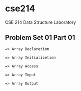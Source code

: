 # cse214
CSE 214 Data Structure Laboratory

## Problem Set 01 Part 01
```
=> Array Declaretion

=> Array Initializetion

=> Array Access

=> Array Input 

=> Array Output

```
